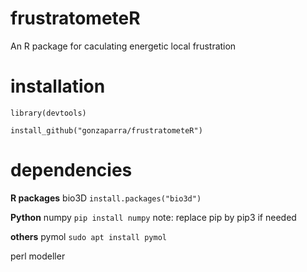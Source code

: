 # frustratometeR
An R package for caculating energetic local frustration

# installation 
`library(devtools)`

`install_github("gonzaparra/frustratometeR")`

# dependencies

**R packages**
bio3D
`install.packages("bio3d")`

**Python**
numpy 
`pip install numpy`
note: replace pip by pip3 if needed


**others**
pymol
`sudo apt install pymol`

perl
modeller

